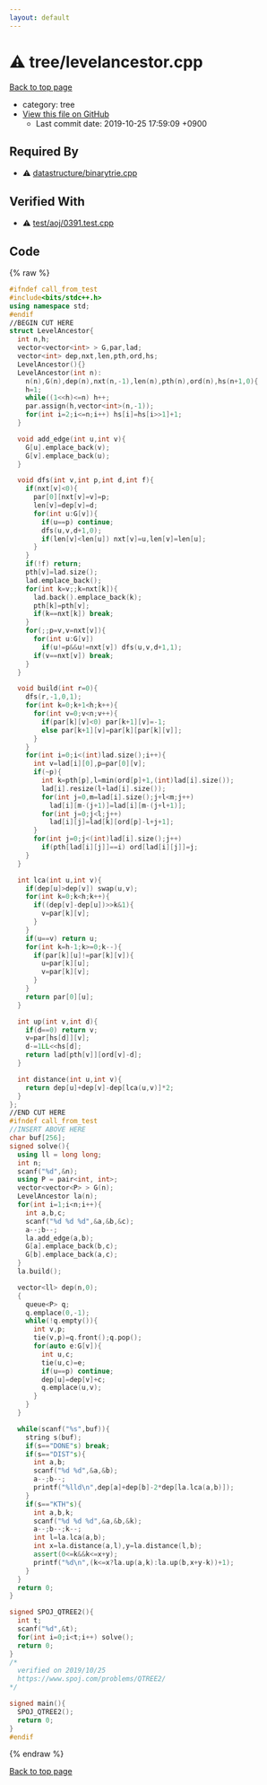 ```yaml
---
layout: default
---
```


<!-- mathjax config similar to math.stackexchange -->
<script type="text/javascript" async
  src="https://cdnjs.cloudflare.com/ajax/libs/mathjax/2.7.5/MathJax.js?config=TeX-MML-AM_CHTML">
</script>
<script type="text/x-mathjax-config">
  MathJax.Hub.Config({
    TeX: { equationNumbers: { autoNumber: "AMS" }},
    tex2jax: {
      inlineMath: [ ['$','$'] ],
      processEscapes: true
    },
    "HTML-CSS": { matchFontHeight: false },
    displayAlign: "left",
    displayIndent: "2em"
  });
</script>

<script type="text/javascript" src="https://cdnjs.cloudflare.com/ajax/libs/jquery/3.4.1/jquery.min.js"></script>
<script src="https://cdn.jsdelivr.net/npm/jquery-balloon-js@1.1.2/jquery.balloon.min.js" integrity="sha256-ZEYs9VrgAeNuPvs15E39OsyOJaIkXEEt10fzxJ20+2I=" crossorigin="anonymous"></script>
<script type="text/javascript" src="../../assets/js/copy-button.js"></script>
<link rel="stylesheet" href="../../assets/css/copy-button.css" />


# :warning: tree/levelancestor.cpp
<a href="../../index.html">Back to top page</a>

* category: tree
* <a href="{{ site.github.repository_url }}/blob/master/tree/levelancestor.cpp">View this file on GitHub</a>
    - Last commit date: 2019-10-25 17:59:09 +0900




## Required By
* :warning: <a href="../datastructure/binarytrie.cpp.html">datastructure/binarytrie.cpp</a>


## Verified With
* :warning: <a href="../../verify/test/aoj/0391.test.cpp.html">test/aoj/0391.test.cpp</a>


## Code
{% raw %}
```cpp
#ifndef call_from_test
#include<bits/stdc++.h>
using namespace std;
#endif
//BEGIN CUT HERE
struct LevelAncestor{
  int n,h;
  vector<vector<int> > G,par,lad;
  vector<int> dep,nxt,len,pth,ord,hs;
  LevelAncestor(){}
  LevelAncestor(int n):
    n(n),G(n),dep(n),nxt(n,-1),len(n),pth(n),ord(n),hs(n+1,0){
    h=1;
    while((1<<h)<=n) h++;
    par.assign(h,vector<int>(n,-1));
    for(int i=2;i<=n;i++) hs[i]=hs[i>>1]+1;
  }

  void add_edge(int u,int v){
    G[u].emplace_back(v);
    G[v].emplace_back(u);
  }

  void dfs(int v,int p,int d,int f){
    if(nxt[v]<0){
      par[0][nxt[v]=v]=p;
      len[v]=dep[v]=d;
      for(int u:G[v]){
        if(u==p) continue;
        dfs(u,v,d+1,0);
        if(len[v]<len[u]) nxt[v]=u,len[v]=len[u];
      }
    }
    if(!f) return;
    pth[v]=lad.size();
    lad.emplace_back();
    for(int k=v;;k=nxt[k]){
      lad.back().emplace_back(k);
      pth[k]=pth[v];
      if(k==nxt[k]) break;
    }
    for(;;p=v,v=nxt[v]){
      for(int u:G[v])
        if(u!=p&&u!=nxt[v]) dfs(u,v,d+1,1);
      if(v==nxt[v]) break;
    }
  }

  void build(int r=0){
    dfs(r,-1,0,1);
    for(int k=0;k+1<h;k++){
      for(int v=0;v<n;v++){
        if(par[k][v]<0) par[k+1][v]=-1;
        else par[k+1][v]=par[k][par[k][v]];
      }
    }
    for(int i=0;i<(int)lad.size();i++){
      int v=lad[i][0],p=par[0][v];
      if(~p){
        int k=pth[p],l=min(ord[p]+1,(int)lad[i].size());
        lad[i].resize(l+lad[i].size());
        for(int j=0,m=lad[i].size();j+l<m;j++)
          lad[i][m-(j+1)]=lad[i][m-(j+l+1)];
        for(int j=0;j<l;j++)
          lad[i][j]=lad[k][ord[p]-l+j+1];
      }
      for(int j=0;j<(int)lad[i].size();j++)
        if(pth[lad[i][j]]==i) ord[lad[i][j]]=j;
    }
  }

  int lca(int u,int v){
    if(dep[u]>dep[v]) swap(u,v);
    for(int k=0;k<h;k++){
      if((dep[v]-dep[u])>>k&1){
        v=par[k][v];
      }
    }
    if(u==v) return u;
    for(int k=h-1;k>=0;k--){
      if(par[k][u]!=par[k][v]){
        u=par[k][u];
        v=par[k][v];
      }
    }
    return par[0][u];
  }

  int up(int v,int d){
    if(d==0) return v;
    v=par[hs[d]][v];
    d-=1LL<<hs[d];
    return lad[pth[v]][ord[v]-d];
  }

  int distance(int u,int v){
    return dep[u]+dep[v]-dep[lca(u,v)]*2;
  }
};
//END CUT HERE
#ifndef call_from_test
//INSERT ABOVE HERE
char buf[256];
signed solve(){
  using ll = long long;
  int n;
  scanf("%d",&n);
  using P = pair<int, int>;
  vector<vector<P> > G(n);
  LevelAncestor la(n);
  for(int i=1;i<n;i++){
    int a,b,c;
    scanf("%d %d %d",&a,&b,&c);
    a--;b--;
    la.add_edge(a,b);
    G[a].emplace_back(b,c);
    G[b].emplace_back(a,c);
  }
  la.build();

  vector<ll> dep(n,0);
  {
    queue<P> q;
    q.emplace(0,-1);
    while(!q.empty()){
      int v,p;
      tie(v,p)=q.front();q.pop();
      for(auto e:G[v]){
        int u,c;
        tie(u,c)=e;
        if(u==p) continue;
        dep[u]=dep[v]+c;
        q.emplace(u,v);
      }
    }
  }

  while(scanf("%s",buf)){
    string s(buf);
    if(s=="DONE"s) break;
    if(s=="DIST"s){
      int a,b;
      scanf("%d %d",&a,&b);
      a--;b--;
      printf("%lld\n",dep[a]+dep[b]-2*dep[la.lca(a,b)]);
    }
    if(s=="KTH"s){
      int a,b,k;
      scanf("%d %d %d",&a,&b,&k);
      a--;b--;k--;
      int l=la.lca(a,b);
      int x=la.distance(a,l),y=la.distance(l,b);
      assert(0<=k&&k<=x+y);
      printf("%d\n",(k<=x?la.up(a,k):la.up(b,x+y-k))+1);
    }
  }
  return 0;
}

signed SPOJ_QTREE2(){
  int t;
  scanf("%d",&t);
  for(int i=0;i<t;i++) solve();
  return 0;
}
/*
  verified on 2019/10/25
  https://www.spoj.com/problems/QTREE2/
*/

signed main(){
  SPOJ_QTREE2();
  return 0;
}
#endif

```
{% endraw %}

<a href="../../index.html">Back to top page</a>

